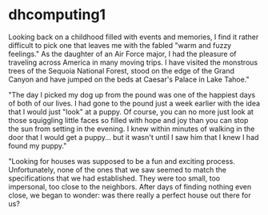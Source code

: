 # dhcomputing1
Looking back on a childhood filled with events and memories, I find it rather difficult to pick one that leaves me with the fabled "warm and fuzzy feelings." As the daughter of an Air Force major, I had the pleasure of traveling across America in many moving trips. I have visited the monstrous trees of the Sequoia National Forest, stood on the edge of the Grand Canyon and have jumped on the beds at Caesar's Palace in Lake Tahoe."

"The day I picked my dog up from the pound was one of the happiest days of both of our lives. I had gone to the pound just a week earlier with the idea that I would just "look" at a puppy. Of course, you can no more just look at those squiggling little faces so filled with hope and joy than you can stop the sun from setting in the evening. I knew within minutes of walking in the door that I would get a puppy… but it wasn't until I saw him that I knew I had found my puppy."

"Looking for houses was supposed to be a fun and exciting process. Unfortunately, none of the ones that we saw seemed to match the specifications that we had established. They were too small, too impersonal, too close to the neighbors. After days of finding nothing even close, we began to wonder: was there really a perfect house out there for us?
